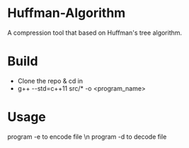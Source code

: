 # Huffman-Algorithm
A compression tool that based on Huffman's tree algorithm.

# Build
- Clone the repo & cd in
- g++ --std=c++11 src/* -o <program_name>

# Usage
program -e <file> to encode file \n
program -d <file> to decode file
